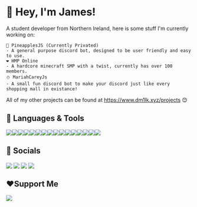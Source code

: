 # 👋 Hey, I'm James!
A student developer from Northern Ireland, here is some stuff I'm currently working on:
```
🍍 PineapplesJS (Currently Privated)
- A general purpose discord bot, designed to be user friendly and easy to use.
❤️ HMP Online
- A hardcore minecraft SMP with a twist, currently has over 100 members.
⛄ MariahCareyJs
- A small fun discord bot to make your discord just like every shopping mall in existance! 
```
All of my other projects can be found at https://www.dm1lk.xyz/projects 😊

## 💽 Languages & Tools
<img align="center" src="https://img.shields.io/badge/Node.js-43853D?style=for-the-badge&logo=node.js&logoColor=white"/><img align="center" src="https://img.shields.io/badge/JavaScript-F7DF1E?style=for-the-badge&logo=javascript&logoColor=black"/><img align="center" src="https://img.shields.io/badge/TypeScript-007ACC?style=for-the-badge&logo=typescript&logoColor=white"/><img align="center" src="https://img.shields.io/badge/C%23-239120?style=for-the-badge&logo=c-sharp&logoColor=white"/><img align="center" src="https://img.shields.io/badge/Python-14354C?style=for-the-badge&logo=python&logoColor=white"/><img align="center" src="https://img.shields.io/badge/Java-ED8B00?style=for-the-badge&logo=java&logoColor=white"/><img align="center" src="https://img.shields.io/badge/Express.js-404D59?style=for-the-badge"/><img align="center" src="https://img.shields.io/badge/Markdown-000000?style=for-the-badge&logo=markdown&logoColor=white"/><img align="center" src="https://img.shields.io/badge/HTML5-E34F26?style=for-the-badge&logo=html5&logoColor=white"/><img align="center" src="https://img.shields.io/badge/CSS3-1572B6?style=for-the-badge&logo=css3&logoColor=white"/><img align="center" src="https://img.shields.io/badge/MySQL-00000F?style=for-the-badge&logo=mysql&logoColor=white"/><img align="center" src="https://img.shields.io/badge/SQLite-07405E?style=for-the-badge&logo=sqlite&logoColor=white"/><img align="center" src="https://img.shields.io/badge/MongoDB-4EA94B?style=for-the-badge&logo=mongodb&logoColor=white"/><img align="center" src="https://img.shields.io/badge/Heroku-430098?style=for-the-badge&logo=heroku&logoColor=white"/><img align="center" src="https://img.shields.io/badge/Google_Cloud-4285F4?style=for-the-badge&logo=google-cloud&logoColor=white"/><img align="center" src="https://img.shields.io/badge/Amazon_AWS-232F3E?style=for-the-badge&logo=amazon-aws&logoColor=white"/>

## 📱 Socials
<a href="https://twitter.com/dm1lk" target="blank"><img align="center" src="https://img.shields.io/badge/Twitter-1DA1F2?style=for-the-badge&logo=twitter&logoColor=white"/></a>
<a href="https://www.reddit.com/user/dm1lk" target="blank"><img align="center" src="https://img.shields.io/badge/Reddit-FF4500?style=for-the-badge&logo=reddit&logoColor=white"/></a>
<a href="https://www.twitch.tv/dm1lk" target="blank"><img align="center" src="https://img.shields.io/badge/Twitch-9146FF?style=for-the-badge&logo=twitch&logoColor=white"/></a>
<a href="https://www.tiktok.com/@dm1lk" target="blank"><img align="center" src="https://img.shields.io/badge/TikTok-000000?style=for-the-badge&logo=tiktok&logoColor=white"/></a>

## ❤️Support Me
<a href="https://www.ko-fi.com/dm1lk" target="blank"><img align="center" src="https://img.shields.io/badge/Ko--fi-F16061?style=for-the-badge&logo=ko-fi&logoColor=white"/></a>



